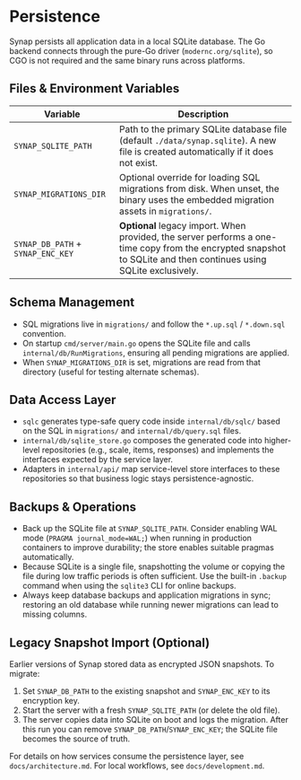 # Persistence

Synap persists all application data in a local SQLite database. The Go backend connects through the pure-Go driver (`modernc.org/sqlite`), so CGO is not required and the same binary runs across platforms.

## Files & Environment Variables

| Variable | Description |
| --- | --- |
| `SYNAP_SQLITE_PATH` | Path to the primary SQLite database file (default `./data/synap.sqlite`). A new file is created automatically if it does not exist. |
| `SYNAP_MIGRATIONS_DIR` | Optional override for loading SQL migrations from disk. When unset, the binary uses the embedded migration assets in `migrations/`. |
| `SYNAP_DB_PATH` + `SYNAP_ENC_KEY` | **Optional** legacy import. When provided, the server performs a one-time copy from the encrypted snapshot to SQLite and then continues using SQLite exclusively. |

## Schema Management

- SQL migrations live in `migrations/` and follow the `*.up.sql` / `*.down.sql` convention.
- On startup `cmd/server/main.go` opens the SQLite file and calls `internal/db/RunMigrations`, ensuring all pending migrations are applied.
- When `SYNAP_MIGRATIONS_DIR` is set, migrations are read from that directory (useful for testing alternate schemas).

## Data Access Layer

- `sqlc` generates type-safe query code inside `internal/db/sqlc/` based on the SQL in `migrations/` and `internal/db/query.sql` files.
- `internal/db/sqlite_store.go` composes the generated code into higher-level repositories (e.g., scale, items, responses) and implements the interfaces expected by the service layer.
- Adapters in `internal/api/` map service-level store interfaces to these repositories so that business logic stays persistence-agnostic.

## Backups & Operations

- Back up the SQLite file at `SYNAP_SQLITE_PATH`. Consider enabling WAL mode (`PRAGMA journal_mode=WAL;`) when running in production containers to improve durability; the store enables suitable pragmas automatically.
- Because SQLite is a single file, snapshotting the volume or copying the file during low traffic periods is often sufficient. Use the built-in `.backup` command when using the `sqlite3` CLI for online backups.
- Always keep database backups and application migrations in sync; restoring an old database while running newer migrations can lead to missing columns.

## Legacy Snapshot Import (Optional)

Earlier versions of Synap stored data as encrypted JSON snapshots. To migrate:

1. Set `SYNAP_DB_PATH` to the existing snapshot and `SYNAP_ENC_KEY` to its encryption key.
2. Start the server with a fresh `SYNAP_SQLITE_PATH` (or delete the old file).
3. The server copies data into SQLite on boot and logs the migration. After this run you can remove `SYNAP_DB_PATH`/`SYNAP_ENC_KEY`; the SQLite file becomes the source of truth.

For details on how services consume the persistence layer, see `docs/architecture.md`. For local workflows, see `docs/development.md`.
